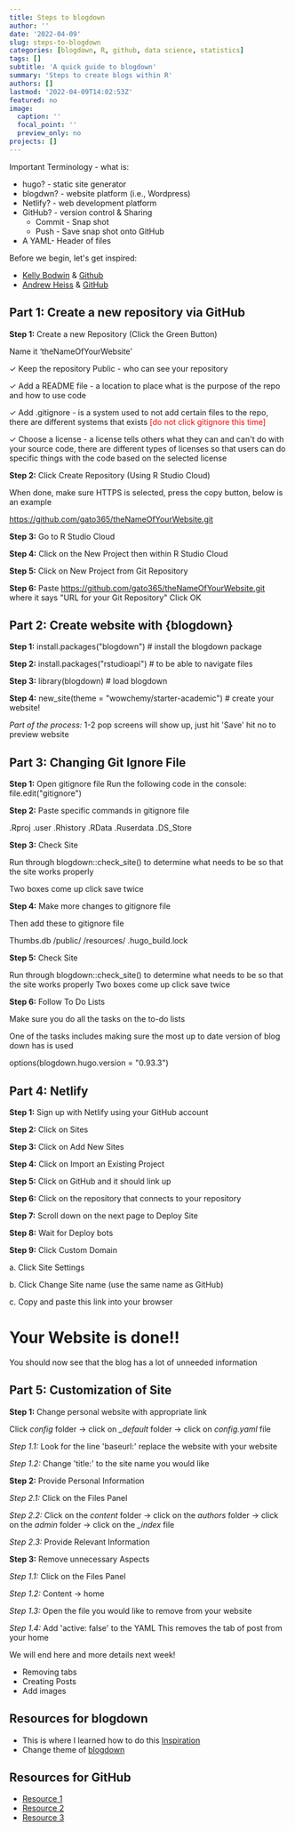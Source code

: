 ```yaml
---
title: Steps to blogdown
author: ''
date: '2022-04-09'
slug: steps-to-blogdown
categories: [blogdown, R, github, data science, statistics]
tags: []
subtitle: 'A quick guide to blogdown'
summary: 'Steps to create blogs within R'
authors: []
lastmod: '2022-04-09T14:02:53Z'
featured: no
image:
  caption: ''
  focal_point: ''
  preview_only: no
projects: []
---
```



Important Terminology - what is:

- hugo? - static site generator
- blogdwn? - website platform (i.e., Wordpress)
- Netlify? - web development platform
- GitHub? - version control & Sharing
  - Commit - Snap shot
  - Push - Save snap shot onto GitHub
- A YAML-  Header of files

Before we begin, let's get inspired:
  
  - [Kelly Bodwin](https://www.kelly-bodwin.com/) & [Github](https://github.com/kbodwin/kbodwin-apero)
  - [Andrew Heiss](https://datavizf17.classes.andrewheiss.com/) & [GitHub](https://github.com/andrewheiss/datavizs21.classes.andrewheiss.com)

## **Part 1:** Create a new repository via GitHub

**Step 1:** Create a new Repository (Click the Green Button)
 
Name it ‘theNameOfYourWebsite’ 

✓ Keep the repository Public -  who can see your repository  

✓ Add a README file - a location to place what is the purpose of the repo and how to use code

✓ Add .gitignore  - is a system used to not add certain files to the repo, there are different systems that exists <span style="color: red;">[do not click gitignore this time]</span>

✓ Choose a license - a license tells others what they can and can't do with 
your source code, there are different types of licenses so that users can do specific things with the code based on the selected license




**Step 2:** Click Create Repository (Using R Studio Cloud)

When done, make sure HTTPS is selected, press the copy button, below is an example

https://github.com/gato365/theNameOfYourWebsite.git



**Step 3:** Go to R Studio Cloud

**Step 4:** Click on the New Project then within R Studio Cloud 

**Step 5:** Click on New Project from Git Repository 

**Step 6:** Paste https://github.com/gato365/theNameOfYourWebsite.git where it says "URL for your Git Repository" Click OK





## **Part 2:** Create website with {blogdown} 

**Step 1:** install.packages("blogdown")                  # install the blogdown package 


**Step 2:** install.packages("rstudioapi")                # to be able to navigate files


**Step 3:** library(blogdown)                             # load blogdown 


**Step 4:** new_site(theme = "wowchemy/starter-academic") # create your website! 

*Part of the process:* 1-2 pop screens will show up, just hit 'Save' hit no to preview website



## **Part 3:** Changing Git Ignore File


**Step 1:** Open gitignore file
Run the following code in the console: file.edit("gitignore") 

**Step 2:** Paste specific commands in gitignore file

.Rproj
.user 
.Rhistory 
.RData 
.Ruserdata 
.DS_Store

**Step 3:**  Check Site

Run through blogdown::check_site() to determine what needs to be so that the site works properly

Two boxes come up click save twice

**Step 4:**  Make more changes to gitignore file

Then add these to gitignore file 

Thumbs.db 
/public/ 
/resources/ 
.hugo_build.lock

**Step 5:** Check Site

Run through blogdown::check_site() to determine what needs to be so that the site works properly
Two boxes come up click save twice

**Step 6:** Follow To Do Lists

Make sure you do all the tasks on the to-do lists

One of the tasks includes making sure the most up to date version of blog down has is used

options(blogdown.hugo.version = "0.93.3")



## **Part 4:** Netlify

**Step 1:** Sign up with Netlify using your GitHub account

**Step 2:** Click on Sites

**Step 3:** Click on Add New Sites

**Step 4:** Click on Import an Existing Project

**Step 5:** Click on GitHub and it should link up

**Step 6:** Click on the repository that connects to your repository

**Step 7:** Scroll down on the next page to Deploy Site

**Step 8:** Wait for Deploy bots

**Step 9:** Click Custom Domain

  a. Click Site Settings
  
  b. Click Change Site name (use the same name as GitHub)
  
  c. Copy and paste this link into your browser 

# Your Website is done!!

You should now see that the blog has a lot of unneeded information

## **Part 5:** Customization of Site

**Step 1:** Change personal website with appropriate link

Click *config* folder  &rarr; click on *_default* folder &rarr; click on *config.yaml* file

*Step 1.1:* Look for the line 'baseurl:' replace the website with your website  

*Step 1.2:* Change 'title:' to the site name you would like

**Step 2:** Provide Personal Information

*Step 2.1:* Click on the Files Panel 

*Step 2.2:* Click on the *content* folder  &rarr; click on the *authors* folder &rarr; 
click on the *admin* folder &rarr; click on the *_index* file

*Step 2.3:* Provide Relevant Information

**Step 3:** Remove unnecessary Aspects

*Step 1.1:* Click on the Files Panel 

*Step 1.2:* Content  &rarr; home 

*Step 1.3:* Open the file you would like to remove from your website

*Step 1.4:* Add 'active: false' to the YAML
This  removes the tab of post from your home

We will end here and more details next week!

- Removing tabs
- Creating Posts
- Add images


## Resources for blogdown

- This is where I learned how to do this [Inspiration](https://shilaan.rbind.io/post/building-your-website-using-r-blogdown/)
- Change theme of [blogdown](https://restlessdata.com.au/p/updating-a-blog-theme/)

## Resources for GitHub

- [Resource 1](https://happygitwithr.com/github-acct.html)
- [Resource 2](https://the-turing-way.netlify.app/collaboration/github-novice.html)
- [Resource 3](https://www.startyourlab.com/docs/github-accounts/)
 

<!-- ## **Part 6:**  -->
<!-- **Step 1:** -->
<!-- **Step 2:** -->
<!-- **Step 3:** -->
<!-- **Step 4:** -->
<!-- **Step 5:** -->
<!-- **Step 6:** -->
<!-- **Step 7:** -->
<!-- **Step 8:** -->
<!-- ## **Part 7:**  -->
<!-- **Step 1:** -->
<!-- **Step 2:** -->
<!-- **Step 3:** -->
<!-- **Step 4:** -->
<!-- **Step 5:** -->
<!-- **Step 6:** -->
<!-- **Step 7:** -->
<!-- **Step 8:** -->

